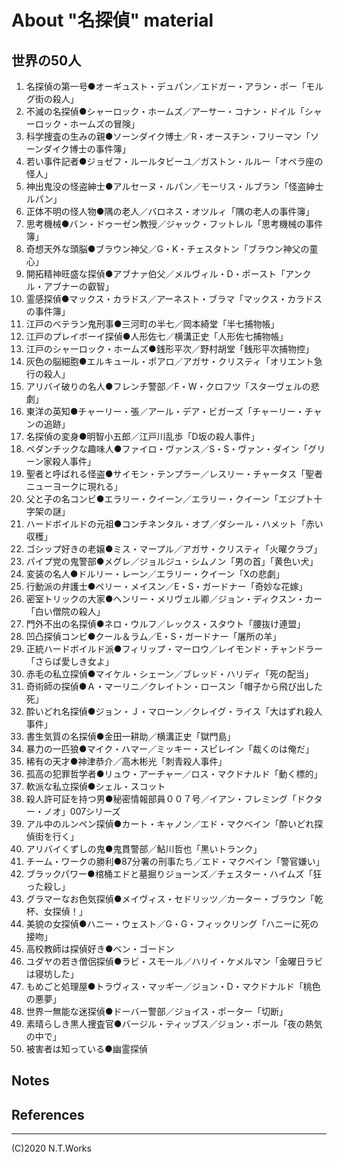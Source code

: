 # About "名探偵" material

## 世界の50人

1. 名探偵の第一号●オーギュスト・デュパン／エドガー・アラン・ポー「モルグ街の殺人」
2. 不滅の名探偵●シャーロック・ホームズ／アーサー・コナン・ドイル「シャーロック・ホームズの冒険」
3. 科学捜査の生みの親●ソーンダイク博士／R・オースチン・フリーマン「ソーンダイク博士の事件簿」
4. 若い事件記者●ジョゼフ・ルールタビーユ／ガストン・ルルー「オペラ座の怪人」
5. 神出鬼没の怪盗紳士●アルセーヌ・ルパン／モーリス・ルブラン「怪盗紳士ルパン」
6. 正体不明の怪人物●隅の老人／バロネス・オツルィ「隅の老人の事件簿」
7. 思考機械●バン・ドゥーゼン教授／ジャック・フットレル「思考機械の事件簿」
8. 奇想天外な頭脳●ブラウン神父／G・K・チェスタトン「ブラウン神父の童心」
9. 開拓精神旺盛な探偵●アブナァ伯父／メルヴィル・D・ポースト「アンクル・アブナーの叡智」
10. 霊感探偵●マックス・カラドス／アーネスト・ブラマ「マックス・カラドスの事件簿」
11. 江戸のベテラン鬼刑事●三河町の半七／岡本綺堂「半七捕物帳」
12. 江戸のプレイボーイ探偵●人形佐七／横溝正史「人形佐七捕物帳」
13. 江戸のシャーロック・ホームズ●銭形平次／野村胡堂「銭形平次捕物控」
14. 灰色の脳細胞●エルキュール・ポアロ／アガサ・クリスティ「オリエント急行の殺人」
15. アリバイ破りの名人●フレンチ警部／F・W・クロフツ「スターヴェルの悲劇」
16. 東洋の英知●チャーリー・張／アール・デア・ビガーズ「チャーリー・チャンの追跡」
17. 名探偵の変身●明智小五郎／江戸川乱歩「D坂の殺人事件」
18. ペダンチックな趣味人●ファイロ・ヴァンス／S・S・ヴァン・ダイン「グリーン家殺人事件」
19. 聖者と呼ばれる怪盗●サイモン・テンプラー／レスリー・チャータス「聖者ニューヨークに現れる」
20. 父と子の名コンビ●エラリー・クイーン／エラリー・クイーン「エジプト十字架の謎」
21. ハードボイルドの元祖●コンチネンタル・オプ／ダシール・ハメット「赤い収穫」
22. ゴシップ好きの老嬢●ミス・マープル／アガサ・クリスティ「火曜クラブ」
23. パイプ党の鬼警部●メグレ／ジョルジュ・シムノン「男の首」「黄色い犬」
24. 変装の名人●ドルリー・レーン／エラリー・クイーン「Xの悲劇」
25. 行動派の弁護士●ペリー・メイスン／E・S・ガードナー「奇妙な花嫁」
26. 密室トリックの大家●ヘンリー・メリヴェル卿／ジョン・ディクスン・カー「白い僧院の殺人」
27. 門外不出の名探偵●ネロ・ウルフ／レックス・スタウト「腰抜け連盟」
28. 凹凸探偵コンビ●クール＆ラム／E・S・ガードナー「屠所の羊」
29. 正統ハードボイルド派●フィリップ・マーロウ／レイモンド・チャンドラー「さらば愛しき女よ」
30. 赤毛の私立探偵●マイケル・シェーン／ブレッド・ハリディ「死の配当」
31. 奇術師の探偵●Ａ・マーリニ／クレイトン・ロースン「帽子から飛び出した死」
32. 酔いどれ名探偵●ジョン・Ｊ・マローン／クレイグ・ライス「大はずれ殺人事件」
33. 書生気質の名探偵●金田一耕助／横溝正史「獄門島」
34. 暴力の一匹狼●マイク・ハマー／ミッキー・スピレイン「裁くのは俺だ」
35. 稀有の天才●神津恭介／高木彬光「刺青殺人事件」
36. 孤高の犯罪哲学者●リュウ・アーチャー／ロス・マクドナルド「動く標的」
37. 軟派な私立探偵●シェル・スコット
38. 殺人許可証を持つ男●秘密情報部員００７号／イアン・フレミング「ドクター・ノオ」007シリーズ
39. アル中のルンペン探偵●カート・キャノン／エド・マクベイン「酔いどれ探偵街を行く」
40. アリバイくずしの鬼●鬼貫警部／鮎川哲也「黒いトランク」
41. チーム・ワークの勝利●87分署の刑事たち／エド・マクベイン「警官嫌い」
42. ブラックパワー●棺桶エドと墓掘りジョーンズ／チェスター・ハイムズ「狂った殺し」
43. グラマーなお色気探偵●メイヴィス・セドリッツ／カーター・ブラウン「乾杯、女探偵！」
44. 美貌の女探偵●ハニー・ウェスト／G・G・フィックリング「ハニーに死の接吻」
45. 高校教師は探偵好き●ベン・ゴードン
46. ユダヤの若き僧侶探偵●ラビ・スモール／ハリイ・ケメルマン「金曜日ラビは寝坊した」
47. もめごと処理屋●トラヴィス・マッギー／ジョン・D・マクドナルド「桃色の悪夢」
48. 世界一無能な迷探偵●ドーバー警部／ジョイス・ポーター「切断」
49. 素晴らしき黒人捜査官●バージル・ティッブス／ジョン・ポール「夜の熱気の中で」
50. 被害者は知っている●幽霊探偵

## Notes

## References

---
(C)2020 N.T.Works
